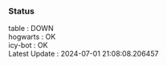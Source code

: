 ### Status


table : DOWN  
hogwarts : OK  
icy-bot : OK  
Latest Update : 2024-07-01 21:08:08.206457
